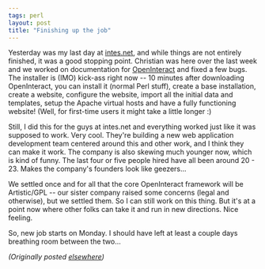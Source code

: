 ```yaml
---
tags: perl
layout: post
title: "Finishing up the job"
---
```




<p>Yesterday was my last day at <a
href="http://www.intes.net/">intes.net</a>, and while things
are not entirely finished, it was a good stopping point.
Christian was here over the last week and we worked on
documentation for <a
href="http://www.advogato.org/proj/OpenInteract/">OpenInteract</a> and fixed a few
bugs. The installer is (IMO) kick-ass right now -- 10
minutes after downloading OpenInteract, you can install it
(normal Perl stuff), create a base installation, create a
website, configure the website, import all the initial data
and templates, setup the Apache virtual hosts and have a
fully functioning website! (Well, for first-time users it
might take a little longer :)

<p>Still, I did this for the guys at intes.net and
everything worked just like it was supposed to work. Very
cool. They're building a new web application development
team centered around this and other work, and I think they
can make it work. The company is also skewing much younger
now, which is kind of funny. The last four or five people
hired have all been around 20 - 23. Makes the company's
founders look like geezers...

<p>We settled once and for all that the core OpenInteract
framework will be Artistic/GPL -- our sister company raised
some concerns (legal and otherwise), but we settled them. So
I can still work on this thing. But it's at a point now
where other folks can take it and run in new directions.
Nice feeling.

<p>So, new job starts on Monday. I should have left at least
a couple days breathing room between the two...

<p><em>(Originally posted <a href="http://www.advogato.org/person/cwinters/diary.html?start=32">elsewhere</a>)</em></p>


